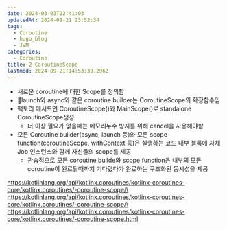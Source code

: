 ```yaml
---
date: 2024-03-03T22:41:03
updatedAt: 2024-09-21 23:52:34
tags:
  - Coroutine
  - hugo_blog
  - JVM
categories:
  - Coroutine
title: 2-CoroutineScope
lastmod: 2024-09-21T14:53:39.296Z
---
```

* 새로운 coroutine에 대한 Scope를 정의함
* launch와 async와 같은 coroutine builder는 CoroutineScope의 확장함수임
* 팩토리 메서드인 CoroutineScope()와 MainScope()로 standalone CoroutineScope생성
  * 더 이상 필요가 없을때는 메모리누수 방지를 위해 cancel을 사용해야함
* 모든 Coroutine builder(async, launch 등)와 모든 scope function(coroutineScope, withContext 등)은 실행하는 코드 내부 블록에 자체 Job 인스턴스와 함께 자신들의 scope를 제공
  * 관습적으로 모든 coroutine builde와 scope function은 내부의 모든 coroutine이 완료될때까지 기다렸다가 완료하는 구조화된 동시성을 제공

https://kotlinlang.org/api/kotlinx.coroutines/kotlinx-coroutines-core/kotlinx.coroutines/-coroutine-scope/\
https://kotlinlang.org/api/kotlinx.coroutines/kotlinx-coroutines-core/kotlinx.coroutines/-coroutine-scope/\
https://kotlinlang.org/api/kotlinx.coroutines/kotlinx-coroutines-core/kotlinx.coroutines/-coroutine-scope.html

